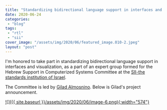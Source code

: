 ```yaml
---
title: "Standardizing bidirectional language support in interfaces and visualization"
date: 2020-06-24
categories: 
 - "blog"
tags: 
 - "rtl"
 - "sii"
cover_image: "/assets/img/2020/06/featured_image.010-2.jpeg"
layout: "post"
---
```


I'm honored to take part in standardizing bidirectional language support in interfaces and visualization, as a part of an expert group formed for the Hebrew Support in Computerized Systems Committee at the [SII-the standards institution of Israel](https://www.linkedin.com/company/1290690/).

The Committee is led by [Gilad Almosnino](https://www.linkedin.com/in/g-alm/?miniProfileUrn=urn%3Ali%3Afs_miniProfile%3AACoAAACCrnQBdnurp7AAEyzKKwcsbb9aT9PgzzI). Below is Gilad's project announcement. 

[![]({{ site.baseurl }}/assets/img/2020/06/image-6.png){:width="574"}](https://www.linkedin.com/posts/g-alm_ux-activity-6680140809821581312-fsvT/)
